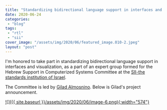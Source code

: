 ```yaml
---
title: "Standardizing bidirectional language support in interfaces and visualization"
date: 2020-06-24
categories: 
 - "blog"
tags: 
 - "rtl"
 - "sii"
cover_image: "/assets/img/2020/06/featured_image.010-2.jpeg"
layout: "post"
---
```


I'm honored to take part in standardizing bidirectional language support in interfaces and visualization, as a part of an expert group formed for the Hebrew Support in Computerized Systems Committee at the [SII-the standards institution of Israel](https://www.linkedin.com/company/1290690/).

The Committee is led by [Gilad Almosnino](https://www.linkedin.com/in/g-alm/?miniProfileUrn=urn%3Ali%3Afs_miniProfile%3AACoAAACCrnQBdnurp7AAEyzKKwcsbb9aT9PgzzI). Below is Gilad's project announcement. 

[![]({{ site.baseurl }}/assets/img/2020/06/image-6.png){:width="574"}](https://www.linkedin.com/posts/g-alm_ux-activity-6680140809821581312-fsvT/)
